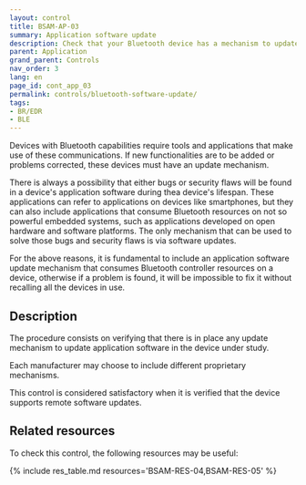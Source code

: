 ```yaml
---
layout: control
title: BSAM-AP-03
summary: Application software update
description: Check that your Bluetooth device has a mechanism to update the application software. This is important to fix bugs and security vulnerabilities that may be found
parent: Application
grand_parent: Controls
nav_order: 3
lang: en
page_id: cont_app_03
permalink: controls/bluetooth-software-update/
tags:
- BR/EDR
- BLE
---
```


Devices with Bluetooth capabilities require tools and applications that make use of these communications. If new functionalities are to be added or problems corrected, these devices must have an update mechanism.

There is always a possibility that either bugs or security flaws will be found in a device's application software during thea device's lifespan. These applications can refer to applications on devices like smartphones, but they can also include applications that consume Bluetooth resources on not so powerful embedded systems, such as applications developed on open hardware and software platforms. The only mechanism that can be used to solve those bugs and security flaws is via software updates.

For the above reasons, it is fundamental to include an application software update mechanism  that consumes Bluetooth controller resources on a device, otherwise if a problem is found, it will be impossible to fix it without recalling all the devices in use.


## Description

The procedure consists on verifying that there is in place any update mechanism to update application software in the device under study.

Each manufacturer may choose to include different proprietary mechanisms.

This control is considered satisfactory when it is verified that the device supports remote software updates.

## Related resources

To check this control, the following resources may be useful:

{% include res_table.md resources='BSAM-RES-04,BSAM-RES-05' %}
